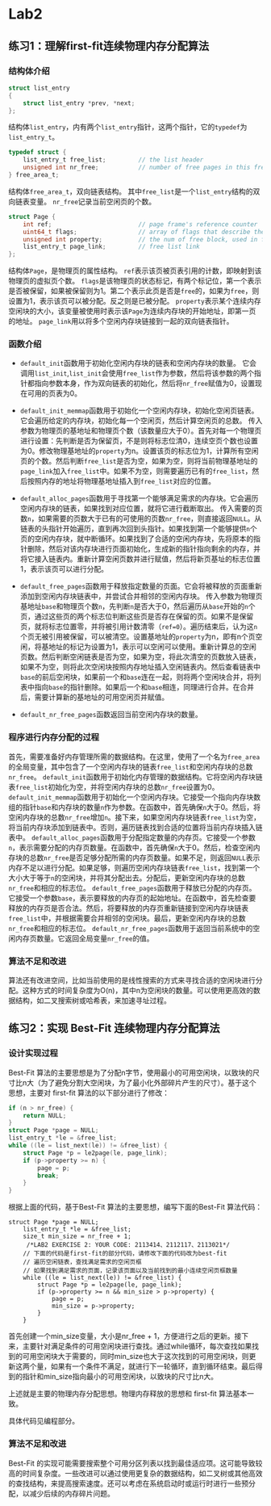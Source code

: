 # Lab2

## 练习1：理解first-fit连续物理内存分配算法

### 结构体介绍

```c
struct list_entry
{
    struct list_entry *prev, *next;
};
```

结构体`list_entry`，内有两个`list_entry`指针，这两个指针，它的`typedef`为`list_entry_t`。

```c
typedef struct {
    list_entry_t free_list;         // the list header
    unsigned int nr_free;           // number of free pages in this free list
} free_area_t;
```

结构体`free_area_t`，双向链表结构。
其中`free_list`是一个`list_entry`结构的双向链表变量。
`nr_free`记录当前空闲页的个数。

```c
struct Page {
    int ref;                        // page frame's reference counter
    uint64_t flags;                 // array of flags that describe the status of the page frame
    unsigned int property;          // the num of free block, used in first fit pm manager
    list_entry_t page_link;         // free list link
};
```

结构体`Page`，是物理页的属性结构。
`ref`表示该页被页表引用的计数，即映射到该物理页的虚拟页个数。
`flags`是该物理页的状态标记，有两个标记位，第一个表示是否被保留，如果被保留则为1。第二个表示此页是否是`free`的，如果为`free`，则设置为1，表示该页可以被分配。反之则是已被分配。
`property`表示某个连续内存空闲块的大小，该变量被使用时表示该`Page`为连续内存块的开始地址，即第一页的地址。
`page_link`用以将多个空闲内存块链接到一起的双向链表指针。

### 函数介绍

+ `default_init`函数用于初始化空闲内存块的链表和空闲内存块的数量。
它会调用`list_init`,`list_init`会使用`free_list`作为参数，然后将该参数的两个指针都指向参数本身，作为双向链表的初始化，然后将`nr_free`赋值为0，设置现在可用的页表为0。

+ `default_init_memmap`函数用于初始化一个空闲内存块，初始化空闲页链表。它会遍历给定的内存块，初始化每一个空闲页，然后计算空闲页的总数。
  传入参数为物理页的基地址和物理页个数（该数量应大于0）。首先对每一个物理页进行设置：先判断是否为保留页，不是则将标志位清0，连续空页个数也设置为0。修改物理基地址的`property`为n。设置该页的标志位为1，计算所有空闲页的个数。然后判断`free_list`是否为空，如果为空，则将当前物理基地址的`page_link`加入`free_list`中。如果不为空，则需要遍历已有的`free_list`，然后按照内存的地址将物理基地址插入到`free_list`对应的位置。

+ `default_alloc_pages`函数用于寻找第一个能够满足需求的内存块。它会遍历空闲内存块的链表，如果找到对应位置，就将它进行截断取出。
  传入需要的页数`n`，如果需要的页数大于已有的可使用的页数`nr_free`，则直接返回`NULL`。从链表的头指针开始遍历，直到再次回到头指针。如果找到第一个能够提供`n`个页的空闲内存块，就中断循环。如果找到了合适的空闲内存块，先将原本的指针删除，然后对该内存块进行页面初始化，生成新的指针指向剩余的内存，并将它接入链表内。重新计算空闲页数并进行赋值，然后将新页基址的标志位置1，表示该页可以进行分配。

+ `default_free_pages`函数用于释放指定数量的页面。它会将被释放的页面重新添加到空闲内存块链表中，并尝试合并相邻的空闲内存块。
  传入参数为物理页基地址`base`和物理页个数`n`，先判断`n`是否大于0，然后遍历从`base`开始的`n`个页，通过这些页的两个标志位判断这些页是否存在保留的页。如果不是保留页，就将标志位置零，并将被引用计数清零（`ref=0`）。遍历结束后，认为这`n`个页无被引用被保留，可以被清空。设置基地址的`property`为n，即有n个页空闲，将基地址的标记为设置为1，表示可以空闲可以使用。重新计算总的空闲页数。然后判断空闲链表是否为空，如果为空，将此次清空的页数放入链表，如果不为空，则将此次空闲块按照内存地址插入空闲链表内。然后查看链表中`base`的前后空闲块，如果前一个和`base`连在一起，则将两个空闲块合并，将列表中指向`base`的指针删除。如果后一个和`base`相连，同理进行合并。在合并后，需要计算新的基地址的可用空闲页并赋值。

+ `default_nr_free_pages`函数返回当前空闲内存块的数量。

### 程序进行内存分配的过程

首先，需要准备好内存管理所需的数据结构。在这里，使用了一个名为`free_area`的全局变量，其中包含了一个空闲内存块的链表`free_list`和空闲内存块的总数`nr_free`。
`default_init`函数用于初始化内存管理的数据结构。它将空闲内存块链表`free_list`初始化为空，并将空闲内存块的总数`nr_free`设置为0。
`default_init_memmap`函数用于初始化一个空闲内存块。它接受一个指向内存块数组的指针`base`和内存块的数量`n`作为参数。在函数中，首先确保`n`大于0。然后，将空闲内存块的总数`nr_free`增加`n`。接下来，如果空闲内存块链表`free_list`为空，将当前内存块添加到链表中。否则，遍历链表找到合适的位置将当前内存块插入链表中。
`default_alloc_pages`函数用于分配指定数量的内存页。它接受一个参数`n`，表示需要分配的内存页数量。在函数中，首先确保`n`大于0。然后，检查空闲内存块的总数`nr_free`是否足够分配所需的内存页数量。如果不足，则返回`NULL`表示内存不足以进行分配。如果足够，则遍历空闲内存块链表`free_list`，找到第一个大小大于等于`n`的空闲块，并将其分配出去。分配后，更新空闲内存块的总数`nr_free`和相应的标志位。
`default_free_pages`函数用于释放已分配的内存页。它接受一个参数`base`，表示要释放的内存页的起始地址。在函数中，首先检查要释放的内存页是否合法。然后，将要释放的内存页重新链接到空闲内存块链表`free_list`中，并根据需要合并相邻的空闲块。最后，更新空闲内存块的总数`nr_free`和相应的标志位。
`default_nr_free_pages`函数用于返回当前系统中的空闲内存页数量。它返回全局变量`nr_free`的值。

### 算法不足和改进

算法还有改进空间，比如当前使用的是线性搜索的方式来寻找合适的空闲块进行分配。这种方式的时间复杂度为O(n)，其中n为空闲块的数量。可以使用更高效的数据结构，如二叉搜索树或哈希表，来加速寻址过程。

## 练习2：实现 Best-Fit 连续物理内存分配算法

### 设计实现过程

Best-Fit 算法的主要思想是为了分配n字节，使用最小的可用空闲块，以致块的尺寸比n大（为了避免分割大空闲块，为了最小化外部碎片产生的尺寸）。基于这个思想，主要对 first-fit 算法的以下部分进行了修改：

```C
if (n > nr_free) {
    return NULL;
}
struct Page *page = NULL;
list_entry_t *le = &free_list;
while ((le = list_next(le)) != &free_list) {
    struct Page *p = le2page(le, page_link);
    if (p->property >= n) {
        page = p;
        break;
    }
}
```

根据上面的代码，基于Best-Fit 算法的主要思想，编写下面的Best-Fit 算法代码：

```
struct Page *page = NULL;
    list_entry_t *le = &free_list;
    size_t min_size = nr_free + 1;
     /*LAB2 EXERCISE 2: YOUR CODE: 2113414、2112117、2113021*/ 
    // 下面的代码是first-fit的部分代码，请修改下面的代码改为best-fit
    // 遍历空闲链表，查找满足需求的空闲页框
    // 如果找到满足需求的页面，记录该页面以及当前找到的最小连续空闲页框数量
    while ((le = list_next(le)) != &free_list) {
        struct Page *p = le2page(le, page_link);
        if (p->property >= n && min_size > p->property) {
            page = p;
            min_size = p->property;
        }
    }
```

首先创建一个min_size变量，大小是nr_free + 1，方便进行之后的更新。接下来，主要针对满足条件的可用空闲块进行查找。通过while循环，每次查找如果找到的可用空闲块大于需要的，同时min_size也大于这次找到的可用空闲块，则更新这两个量，如果有一个条件不满足，就进行下一轮循环，直到循环结束。最后得到的指针和min_size指向最小的可用空闲块，以致块的尺寸比n大。

上述就是主要的物理内存分配思想。物理内存释放的思想和 first-fit 算法基本一致。

具体代码见编程部分。

### 算法不足和改进

Best-Fit 的实现可能需要搜索整个可用分区列表以找到最佳适应项。这可能导致较高的时间复杂度。一些改进可以通过使用更复杂的数据结构，如二叉树或其他高效的查找结构，来提高搜索速度。还可以考虑在系统启动时或运行时进行一些预分配，以减少后续的内存碎片问题。
